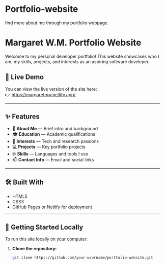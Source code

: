 # Portfolio-website
find more about me through my portfolio webpage. 
# Margaret W.M. Portfolio Website

Welcome to my personal developer portfolio! This website showcases who I am, my skills, projects, and interests as an aspiring software developer.

## 🔗 Live Demo

You can view the live version of the site here:  
👉 https://margaretmw.netlify.app/

---

## ✨ Features

- 👤 **About Me** — Brief intro and background
- 🎓 **Education** — Academic qualifications
- 🧠 **Interests** — Tech and research passions
- 💻 **Projects** — Key portfolio projects
- 🌐 **Skills** — Languages and tools I use
- 📫 **Contact Info** — Email and social links

---

## 🛠 Built With

- HTML5
- CSS3
- [GitHub Pages](https://pages.github.com) or [Netlify](https://netlify.com) for deployment

---

## 🚀 Getting Started Locally

To run this site locally on your computer:

1. **Clone the repository:**

   ```bash
   git clone https://github.com/your-username/portfolio-website.git

